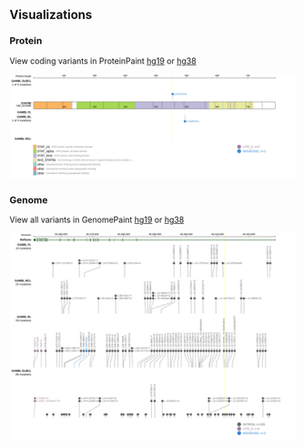 ## Visualizations
### Protein
View coding variants in ProteinPaint [hg19](https://morinlab.github.io/LLMPP/GAMBL/STAT5B_protein.html)  or [hg38](https://morinlab.github.io/LLMPP/GAMBL/STAT5B_protein_hg38.html)

![](images/proteinpaint/STAT5B_NM_012448.svg)

### Genome
View all variants in GenomePaint [hg19](https://morinlab.github.io/LLMPP/GAMBL/STAT5B.html)  or [hg38](https://morinlab.github.io/LLMPP/GAMBL/STAT5B_hg38.html)

![](images/proteinpaint/STAT5B.svg)


